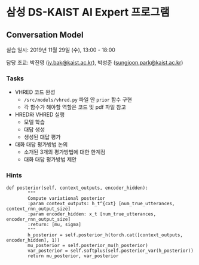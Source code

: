 # 삼성 DS-KAIST AI Expert 프로그램 
## Conversation Model

실습 일시: 2019년 11월 29일 (수), 13:00 - 18:00

담당 조교: 박진영 (jy.bak@kaist.ac.kr), 박성준 (sungjoon.park@kaist.ac.kr)


### Tasks

- VHRED 코드 완성
	- ``/src/models/vhred.py`` 파일 안 `prior` 함수 구현
	- 각 함수가 해야할 역할은 코드 및 pdf 파일 참고
- HRED와 VHRED 실행
	- 모델 학습
	- 대답 생성
	- 생성된 대답 평가
- 대화 대답 평가방법 논의
	- 소개된 3개의 평가방법에 대한 한계점
	- 대화 대답 평가방법 제안

### Hints
```
def posterior(self, context_outputs, encoder_hidden):
        """
        Compute variational posterior
        :param context_outputs: h_t^{cxt} [num_true_utterances, context_rnn_output_size]
        :param encoder_hidden: x_t [num_true_utterances, encoder_rnn_output_size]
        :return: [mu, sigma]
        """
        h_posterior = self.posterior_h(torch.cat([context_outputs, encoder_hidden], 1))
        mu_posterior = self.posterior_mu(h_posterior)
        var_posterior = self.softplus(self.posterior_var(h_posterior))
        return mu_posterior, var_posterior
```
